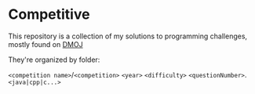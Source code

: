 # Competitive 

This repository is a collection of my solutions to programming challenges, mostly found on [DMOJ](https://dmoj.ca)

They're organized by folder:

`<competition name>`/`<competition>` `<year>` `<difficulty>` `<questionNumber>`.`<java|cpp|c...>`
